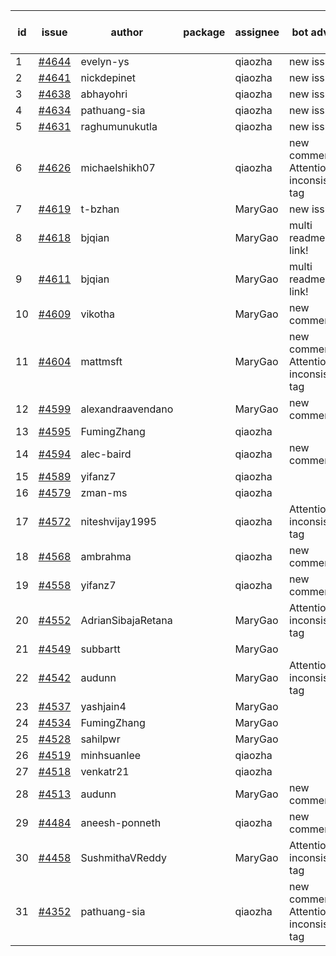 | id | issue | author | package | assignee | bot advice | created date of issue | target release date | date from target |
| ------ | ------ | ------ | ------ | ------ | ------ | ------ | ------ | :-----: |
| 1 | [#4644](https://github.com/Azure/sdk-release-request/issues/4644) | evelyn-ys |  | qiaozha | new issue. | 10-13 | 10-27 |  |
| 2 | [#4641](https://github.com/Azure/sdk-release-request/issues/4641) | nickdepinet |  | qiaozha | new issue. | 10-12 | 10-27 |  |
| 3 | [#4638](https://github.com/Azure/sdk-release-request/issues/4638) | abhayohri |  | qiaozha | new issue. | 10-12 | 10-27 |  |
| 4 | [#4634](https://github.com/Azure/sdk-release-request/issues/4634) | pathuang-sia |  | qiaozha | new issue. | 10-12 | 10-27 |  |
| 5 | [#4631](https://github.com/Azure/sdk-release-request/issues/4631) | raghumunukutla |  | qiaozha | new issue. | 10-12 | 10-27 |  |
| 6 | [#4626](https://github.com/Azure/sdk-release-request/issues/4626) | michaelshikh07 |  | qiaozha | new comment. Attention to inconsistent tag | 10-09 | 10-27 |  |
| 7 | [#4619](https://github.com/Azure/sdk-release-request/issues/4619) | t-bzhan |  | MaryGao | new issue. | 10-08 | 10-27 |  |
| 8 | [#4618](https://github.com/Azure/sdk-release-request/issues/4618) | bjqian |  | MaryGao | multi readme link! | 10-07 | 10-27 |  |
| 9 | [#4611](https://github.com/Azure/sdk-release-request/issues/4611) | bjqian |  | MaryGao | multi readme link! | 10-07 | 10-27 |  |
| 10 | [#4609](https://github.com/Azure/sdk-release-request/issues/4609) | vikotha |  | MaryGao | new comment. | 10-06 | 10-27 |  |
| 11 | [#4604](https://github.com/Azure/sdk-release-request/issues/4604) | mattmsft |  | MaryGao | new comment. Attention to inconsistent tag | 10-03 | 10-27 |  |
| 12 | [#4599](https://github.com/Azure/sdk-release-request/issues/4599) | alexandraavendano |  | MaryGao | new comment. | 10-02 | 10-27 |  |
| 13 | [#4595](https://github.com/Azure/sdk-release-request/issues/4595) | FumingZhang |  | qiaozha |  | 09-29 | 10-27 |  |
| 14 | [#4594](https://github.com/Azure/sdk-release-request/issues/4594) | alec-baird |  | qiaozha | new comment. | 09-28 | 10-27 |  |
| 15 | [#4589](https://github.com/Azure/sdk-release-request/issues/4589) | yifanz7 |  | qiaozha |  | 09-28 | 10-27 |  |
| 16 | [#4579](https://github.com/Azure/sdk-release-request/issues/4579) | zman-ms |  | qiaozha |  | 09-26 | 10-27 |  |
| 17 | [#4572](https://github.com/Azure/sdk-release-request/issues/4572) | niteshvijay1995 |  | qiaozha | Attention to inconsistent tag | 09-26 | 10-27 |  |
| 18 | [#4568](https://github.com/Azure/sdk-release-request/issues/4568) | ambrahma |  | qiaozha | new comment. | 09-25 | 10-27 |  |
| 19 | [#4558](https://github.com/Azure/sdk-release-request/issues/4558) | yifanz7 |  | qiaozha | new comment. | 09-25 | 10-27 |  |
| 20 | [#4552](https://github.com/Azure/sdk-release-request/issues/4552) | AdrianSibajaRetana |  | MaryGao | Attention to inconsistent tag | 09-22 | 10-27 |  |
| 21 | [#4549](https://github.com/Azure/sdk-release-request/issues/4549) | subbartt |  | MaryGao |  | 09-22 | 10-27 |  |
| 22 | [#4542](https://github.com/Azure/sdk-release-request/issues/4542) | audunn |  | MaryGao | Attention to inconsistent tag | 09-21 | 10-27 |  |
| 23 | [#4537](https://github.com/Azure/sdk-release-request/issues/4537) | yashjain4 |  | MaryGao |  | 09-21 | 10-27 |  |
| 24 | [#4534](https://github.com/Azure/sdk-release-request/issues/4534) | FumingZhang |  | MaryGao |  | 09-21 | 10-27 |  |
| 25 | [#4528](https://github.com/Azure/sdk-release-request/issues/4528) | sahilpwr |  | MaryGao |  | 09-20 | 10-27 |  |
| 26 | [#4519](https://github.com/Azure/sdk-release-request/issues/4519) | minhsuanlee |  | qiaozha |  | 09-13 | 10-27 |  |
| 27 | [#4518](https://github.com/Azure/sdk-release-request/issues/4518) | venkatr21 |  | qiaozha |  | 09-13 | 10-27 |  |
| 28 | [#4513](https://github.com/Azure/sdk-release-request/issues/4513) | audunn |  | MaryGao | new comment. | 09-08 | 10-27 |  |
| 29 | [#4484](https://github.com/Azure/sdk-release-request/issues/4484) | aneesh-ponneth |  | qiaozha | new comment. | 08-31 | 09-22 |  |
| 30 | [#4458](https://github.com/Azure/sdk-release-request/issues/4458) | SushmithaVReddy |  | MaryGao | Attention to inconsistent tag | 08-23 | 09-22 |  |
| 31 | [#4352](https://github.com/Azure/sdk-release-request/issues/4352) | pathuang-sia |  | qiaozha | new comment. Attention to inconsistent tag | 07-20 | 09-22 |  |
